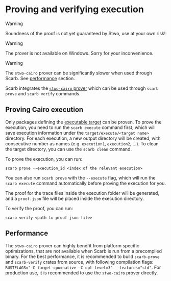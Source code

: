 # Proving and verifying execution

> [!WARNING]
> Soundness of the proof is not yet guaranteed by Stwo, use at your own risk!

> [!WARNING]
> The prover is not available on Windows. Sorry for your inconvenience.

> [!WARNING]
> The `stwo-cairo` prover can be significantly slower when used through Scarb.
> See [performance](#Performance) section.

Scarb integrates the [`stwo-cairo` prover](https://github.com/starkware-libs/stwo-cairo) which can be used through `scarb prove`
and `scarb verify` commands.

## Proving Cairo execution

Only packages defining the [executable target](../reference/targets.md/#Executable-target) can be proven.
To prove the execution, you need to run the `scarb execute` command first, which will save execution information under the `target/execute/<target name>` directory.
For each execution, a new output directory will be created, with consecutive number as names (e.g. `execution1`, `execution2`, ...).
To clean the target directory, you can use the `scarb clean` command.

To prove the execution, you can run:

```shell
scarb prove --execution_id <index of the relevant execution>
```

You can also run `scarb prove` with the `--execute` flag, which will run the `scarb execute` command automatically
before proving the execution for you.

The proof for the trace files inside the execution folder will be generated, and a `proof.json` file will be placed inside the execution directory.

To verify the proof, you can run:

```shell
scarb verify <path to proof json file>
```

## Performance

The `stwo-cairo` prover can highly benefit from platform specific optimizations, that are not available when Scarb
is run from a precompiled binary.
For the best performance, it is recommended to build `scarb-prove` and `scarb-verify` crates from source,
with following compilation flags: `RUSTFLAGS="-C target-cpu=native -C opt-level=3" --features="std"`.
For production use, it is recommended to use the `stwo-cairo` prover directly.
